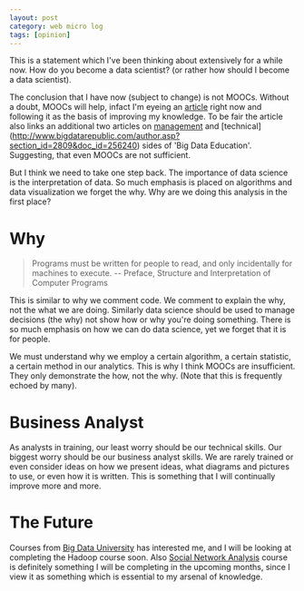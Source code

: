 ```yaml
---
layout: post
category: web micro log
tags: [opinion]
---
```


This is a statement which I've been thinking about extensively for a while now. How do you become a data scientist? (or rather how should I become a data scientist).

The conclusion that I have now (subject to change) is not MOOCs. Without a doubt, MOOCs will help, infact I'm eyeing an [article](http://www.bigdatarepublic.com/author.asp?section_id=2809&doc_id=257527) right now and following it as the basis of improving my knowledge. To be fair the article also links an additional two articles on [management](http://www.bigdatarepublic.com/author.asp?section_id=2809&doc_id=255593) and [technical] (http://www.bigdatarepublic.com/author.asp?section_id=2809&doc_id=256240) sides of 'Big Data Education'. Suggesting, that even MOOCs are not sufficient.

But I think we need to take one step back. The importance of data science is the interpretation of data. So much emphasis is placed on algorithms and data visualization we forget the why. Why are we doing this analysis in the first place?

# Why

> Programs must be written for people to read, and only incidentally for machines to execute. -- Preface, Structure and Interpretation of Computer Programs

This is similar to why we comment code. We comment to explain the why, not the what we are doing. Similarly data science should be used to manage decisions (the why) not show how or why you're doing something. There is so much emphasis on how we can do data science, yet we forget that it is for people.

We must understand why we employ a certain algorithm, a certain statistic, a certain method in our analytics. This is why I think MOOCs are insufficient. They only demonstrate the how, not the why. (Note that this is frequently echoed by many).

# Business Analyst

As analysts in training, our least worry should be our technical skills. Our biggest worry should be our business analyst skills. We are rarely trained or even consider ideas on how we present ideas, what diagrams and pictures to use, or even how it is written. This is something that I will continually improve more and more.

# The Future

Courses from [Big Data University](http://bigdatauniversity.com/) has interested me, and I will be looking at completing the Hadoop course soon. Also [Social Network Analysis](https://www.coursera.org/course/sna) course is definitely something I will be completing in the upcoming months, since I view it as something which is essential to my arsenal of knowledge.
